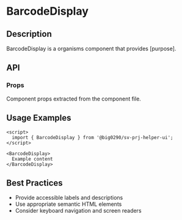 # BarcodeDisplay

## Description

BarcodeDisplay is a organisms component that provides [purpose].

## API

### Props

Component props extracted from the component file.

## Usage Examples

```svelte
<script>
  import { BarcodeDisplay } from '@big0290/sv-prj-helper-ui';
</script>

<BarcodeDisplay>
  Example content
</BarcodeDisplay>
```

## Best Practices

- Provide accessible labels and descriptions
- Use appropriate semantic HTML elements
- Consider keyboard navigation and screen readers
